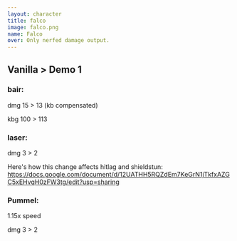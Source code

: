 ```yaml
---
layout: character
title: falco
image: falco.png
name: Falco
over: Only nerfed damage output.
---
```


## Vanilla > Demo 1

### bair:

dmg 15 > 13 (kb compensated) 

kbg 100 > 113


### laser:

dmg 3 > 2

Here's how this change affects hitlag and shieldstun: https://docs.google.com/document/d/12UATHH5RQZdEm7KeGrN1jTkfxAZGC5xEHvqH0zFW3tg/edit?usp=sharing

### Pummel:

1.15x speed

dmg 3 > 2
